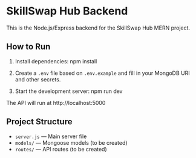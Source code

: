 # SkillSwap Hub Backend

This is the Node.js/Express backend for the SkillSwap Hub MERN project.

## How to Run

1. Install dependencies:
   npm install

2. Create a `.env` file based on `.env.example` and fill in your MongoDB URI and other secrets.

3. Start the development server:
   npm run dev

The API will run at http://localhost:5000

## Project Structure
- `server.js` — Main server file
- `models/` — Mongoose models (to be created)
- `routes/` — API routes (to be created) 